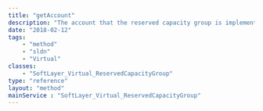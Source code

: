 ```yaml
---
title: "getAccount"
description: "The account that the reserved capacity group is implemented on."
date: "2018-02-12"
tags:
    - "method"
    - "sldn"
    - "Virtual"
classes:
    - "SoftLayer_Virtual_ReservedCapacityGroup"
type: "reference"
layout: "method"
mainService : "SoftLayer_Virtual_ReservedCapacityGroup"
---
```

